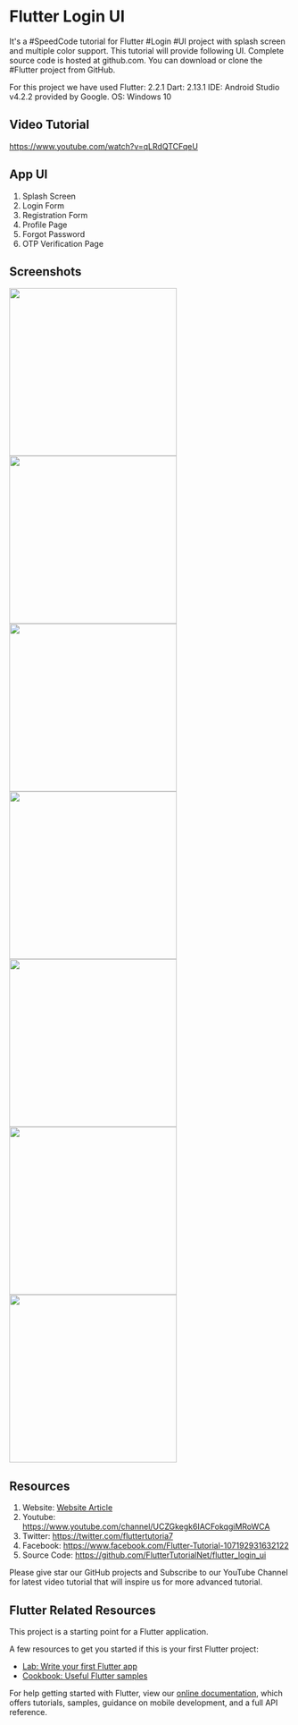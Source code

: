 # Flutter Login UI 

It's a #SpeedCode tutorial for Flutter #Login #UI project with splash screen and multiple color support. This tutorial will provide following UI. Complete source code is hosted at github.com.  You can download or clone the #Flutter project from GitHub.  

For this project we have used 
Flutter: 2.2.1
Dart: 2.13.1
IDE: Android Studio v4.2.2 provided by Google. 
OS: Windows 10

## Video Tutorial

https://www.youtube.com/watch?v=qLRdQTCFqeU

## App UI
1. Splash Screen
2. Login Form
3. Registration Form
4. Profile Page
5. Forgot Password
6. OTP Verification Page

## Screenshots
<img src="https://github.com/FlutterTutorialNet/flutter_login_ui/raw/main/assets/images/Screenshot/01_SplashScreen.png" width="300">
<img src="https://github.com/FlutterTutorialNet/flutter_login_ui/raw/main/assets/images/Screenshot/02_Login.png" width="300">
<img src="https://github.com/FlutterTutorialNet/flutter_login_ui/raw/main/assets/images/Screenshot/03_Registration.png" width="300">
<img src="https://github.com/FlutterTutorialNet/flutter_login_ui/raw/main/assets/images/Screenshot/07_Profile.png" width="300">
<img src="https://github.com/FlutterTutorialNet/flutter_login_ui/raw/main/assets/images/Screenshot/04_ForgetPassword.png" width="300">
<img src="https://github.com/FlutterTutorialNet/flutter_login_ui/raw/main/assets/images/Screenshot/05_Verification_1.png" width="300">
<img src="https://github.com/FlutterTutorialNet/flutter_login_ui/raw/main/assets/images/Screenshot/08_Drawer.png" width="300">
  
## Resources
1. Website: [Website Article](https://fluttertutorial.net/flutter/flutter-login-ui-full-tutorial-with-source-code)
2. Youtube: https://www.youtube.com/channel/UCZGkegk6IACFokqgiMRoWCA
3. Twitter: https://twitter.com/fluttertutoria7
4. Facebook: https://www.facebook.com/Flutter-Tutorial-107192931632122
5. Source Code: https://github.com/FlutterTutorialNet/flutter_login_ui

Please give star our GitHub projects and Subscribe to our YouTube Channel for latest video tutorial that will inspire us for more advanced tutorial.


## Flutter Related Resources

This project is a starting point for a Flutter application.

A few resources to get you started if this is your first Flutter project:

- [Lab: Write your first Flutter app](https://flutter.dev/docs/get-started/codelab)
- [Cookbook: Useful Flutter samples](https://flutter.dev/docs/cookbook)

For help getting started with Flutter, view our
[online documentation](https://flutter.dev/docs), which offers tutorials,
samples, guidance on mobile development, and a full API reference.

